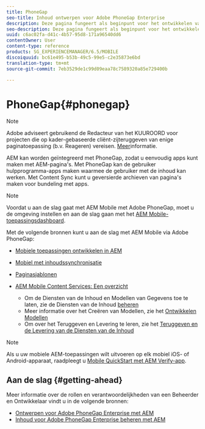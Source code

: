```yaml
---
title: PhoneGap
seo-title: Inhoud ontwerpen voor Adobe PhoneGap Enterprise
description: Deze pagina fungeert als beginpunt voor het ontwikkelen van toepassingen met PhoneGap Enterprise met AEM. AEM kan worden geïntegreerd met PhoneGap, zodat u eenvoudig apps kunt maken met AEM-pagina's. Met PhoneGap kan de gebruiker hulpprogramma-apps maken waarmee de gebruiker met de inhoud kan werken.
seo-description: Deze pagina fungeert als beginpunt voor het ontwikkelen van toepassingen met PhoneGap Enterprise met AEM. AEM kan worden geïntegreerd met PhoneGap, zodat u eenvoudig apps kunt maken met AEM-pagina's. Met PhoneGap kan de gebruiker hulpprogramma-apps maken waarmee de gebruiker met de inhoud kan werken.
uuid: c6ac02fa-d41c-4b57-95d8-171a96540dd6
contentOwner: User
content-type: reference
products: SG_EXPERIENCEMANAGER/6.5/MOBILE
discoiquuid: bc61e495-b53b-49c5-99e5-c2e35873e6bd
translation-type: tm+mt
source-git-commit: 7eb3529de1c99d09eaa78c7589320a85e729400b

---
```



# PhoneGap{#phonegap}

>[!NOTE]
>
>Adobe adviseert gebruikend de Redacteur van het KUUROORD voor projecten die op kader-gebaseerde cliënt-zijteruggeven van enige paginatoepassing (b.v. Reageren) vereisen. [Meer](/help/sites-developing/spa-overview.md)informatie.

AEM kan worden geïntegreerd met PhoneGap, zodat u eenvoudig apps kunt maken met AEM-pagina&#39;s. Met PhoneGap kan de gebruiker hulpprogramma-apps maken waarmee de gebruiker met de inhoud kan werken. Met Content Sync kunt u geversierde archieven van pagina&#39;s maken voor bundeling met apps.

>[!NOTE]
>
>Voordat u aan de slag gaat met AEM Mobile met Adobe PhoneGap, moet u de omgeving instellen en aan de slag gaan met het [AEM Mobile-toepassingsdashboard](/help/mobile/phonegap-authoring-apps.md).

Met de volgende bronnen kunt u aan de slag met AEM Mobile via Adobe PhoneGap:

* [Mobiele toepassingen ontwikkelen in AEM](/help/mobile/developing-mobile-applications.md)
* [Mobiel met inhoudssynchronisatie](/help/mobile/phonegap-contentsync.md)
* [Paginasjablonen](/help/mobile/phonegap-apps-arch-page-templates.md)

* [AEM Mobile Content Services: Een overzicht](/help/mobile/develop-content-as-a-service.md)

   * Om de Diensten van de Inhoud en Modellen van Gegevens toe te laten, zie de Diensten van de Inhoud [beheren](/help/mobile/developing-content-services.md)
   * Meer informatie over het Creëren van Modellen, zie het [Ontwikkelen Modellen](/help/mobile/administer-mobile-apps.md)
   * Om over het Teruggeven en Levering te leren, zie het [Teruggeven en de Levering van de Diensten van de Inhoud](/help/mobile/rendering-and-delivery.md)

>[!NOTE]
>
>Als u uw mobiele AEM-toepassingen wilt uitvoeren op elk mobiel iOS- of Android-apparaat, raadpleegt u [Mobile QuickStart met AEM Verify-app](/help/mobile/phonegap-mobile-quickstart.md).

## Aan de slag {#getting-ahead}

Meer informatie over de rollen en verantwoordelijkheden van een Beheerder en Ontwikkelaar vindt u in de volgende bronnen:

* [Ontwerpen voor Adobe PhoneGap Enterprise met AEM](/help/mobile/phonegap.md)
* [Inhoud voor Adobe PhoneGap Enterprise beheren met AEM](/help/mobile/administer-phonegap.md)

